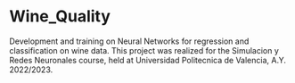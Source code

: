 # Wine_Quality
Development and training on Neural Networks for regression and classification on wine data. This project was realized for the Simulacion y Redes Neuronales course, held at Universidad Politecnica de Valencia, A.Y. 2022/2023.
